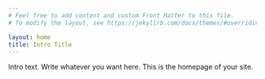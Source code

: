 ```yaml
---
# Feel free to add content and custom Front Matter to this file.
# To modify the layout, see https://jekyllrb.com/docs/themes/#overriding-theme-defaults

layout: home
title: Intro Title
---
```

Intro text. Write whatever you want here. This is the homepage of your site.

